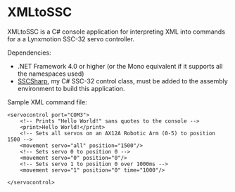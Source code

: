 XMLtoSSC
===
XMLtoSSC is a C# console application for interpreting XML into commands for a a Lynxmotion SSC-32 servo controller.

Dependencies:
* .NET Framework 4.0 or higher (or the Mono equivalent if it supports all the namespaces used)
* [SSCSharp](https://www.github.com/EzraBrooks/SSCSharp), my C# SSC-32 control class, must be added to the assembly environment to build this application.

Sample XML command file:
```
<servocontrol port="COM3">
    <!-- Prints "Hello World!" sans quotes to the console -->
    <print>Hello World!</print>
    <!-- Sets all servos on an AX12A Robotic Arm (0-5) to position 1500 -->
    <movement servo="all" position="1500"/>
    <!-- Sets servo 0 to position 0 -->
    <movement servo="0" position="0"/>
    <!-- Sets servo 1 to position 0 over 1000ms -->
    <movement servo="1" position="0" time="1000"/>

</servocontrol>
```
